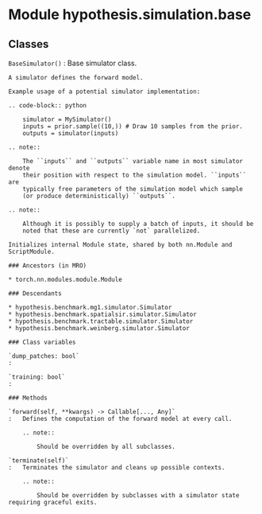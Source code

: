 Module hypothesis.simulation.base
=================================

Classes
-------

`BaseSimulator()`
:   Base simulator class.
    
    A simulator defines the forward model.
    
    Example usage of a potential simulator implementation:
    
    .. code-block:: python
    
        simulator = MySimulator()
        inputs = prior.sample((10,)) # Draw 10 samples from the prior.
        outputs = simulator(inputs)
    
    .. note::
    
        The ``inputs`` and ``outputs`` variable name in most simulator denote
        their position with respect to the simulation model. ``inputs`` are
        typically free parameters of the simulation model which sample
        (or produce deterministically) ``outputs``.
    
    .. note::
    
        Although it is possibly to supply a batch of inputs, it should be
        noted that these are currently `not` parallelized.
    
    Initializes internal Module state, shared by both nn.Module and ScriptModule.

    ### Ancestors (in MRO)

    * torch.nn.modules.module.Module

    ### Descendants

    * hypothesis.benchmark.mg1.simulator.Simulator
    * hypothesis.benchmark.spatialsir.simulator.Simulator
    * hypothesis.benchmark.tractable.simulator.Simulator
    * hypothesis.benchmark.weinberg.simulator.Simulator

    ### Class variables

    `dump_patches: bool`
    :

    `training: bool`
    :

    ### Methods

    `forward(self, **kwargs) ‑> Callable[..., Any]`
    :   Defines the computation of the forward model at every call.
        
        .. note::
        
            Should be overridden by all subclasses.

    `terminate(self)`
    :   Terminates the simulator and cleans up possible contexts.
        
        .. note::
        
            Should be overridden by subclasses with a simulator state requiring graceful exits.